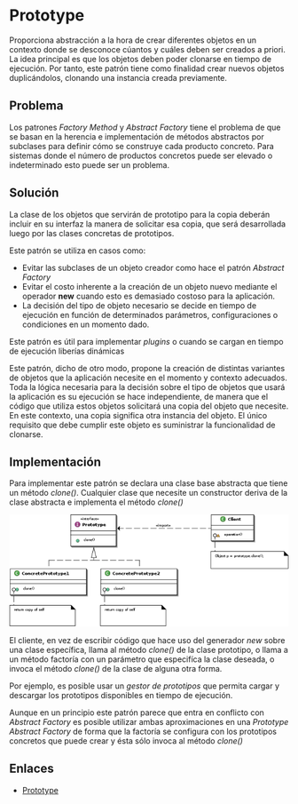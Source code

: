 # Prototype

Proporciona abstracción a la hora de crear diferentes objetos en un contexto donde se desconoce cúantos y cuáles 
deben ser creados a priori. La idea principal es que los objetos deben poder clonarse en tiempo de ejecución. 
Por tanto, este patrón tiene como finalidad crear nuevos objetos duplicándolos, clonando una instancia creada previamente.


## Problema

Los patrones *Factory Method* y *Abstract Factory* tiene el problema de que se basan en la herencia e implementación de
métodos abstractos por subclases para definir cómo se construye cada producto concreto. Para sistemas donde el número
de productos concretos puede ser elevado o indeterminado esto puede ser un problema.

## Solución

La clase de los objetos que servirán de prototipo para la copia deberán incluir en su interfaz la manera de solicitar
esa copia, que será desarrollada luego por las clases concretas de prototipos.

Este patrón se utiliza en casos como:
- Evitar las subclases de un objeto creador como hace el patrón *Abstract Factory*
- Evitar el costo inherente a la creación de un objeto nuevo mediante el operador <b>new</b> cuando esto es demasiado costoso para la aplicación.
-  La decisión del tipo de objeto necesario se decide en tiempo de ejecución en función de determinados parámetros, 
configuraciones o condiciones en un momento dado.

Este patrón es útil para implementar *plugins* o cuando se cargan en tiempo de ejecución liberías dinámicas

Este patrón, dicho de otro modo, propone la creación de distintas variantes de objetos que la aplicación necesite en el 
momento y contexto adecuados. Toda la lógica necesaria para la decisión sobre el tipo de objetos que usará la aplicación
es su ejecución se hace independiente, de manera que el código que utiliza estos objetos solicitará una copia del objeto
que necesite. En este contexto, una copia significa otra instancia del objeto. El único requisito que debe cumplir
este objeto es suministrar la funcionalidad de clonarse.

## Implementación

Para implementar este patrón se declara una clase base abstracta que tiene un método *clone()*. Cualquier clase que
necesite un constructor deriva de la clase abstracta e implementa el método *clone()*

![Prototype](example/imgs/Prototype.png)

El cliente, en vez de escribir código que hace uso del generador *new* sobre una clase específica, llama al método
*clone()* de la clase prototipo, o llama a un método factoría con un parámetro que especifíca la clase deseada, o invoca el 
método *clone()* de la clase de alguna otra forma.

Por ejemplo, es posible usar un *gestor de prototipos* que permita cargar y descargar los prototipos disponibles en 
tiempo de ejecución.

Aunque en un principio este patrón parece que entra en conflicto con *Abstract Factory* es posible utilizar ambas
aproximaciones en una *Prototype Abstract Factory* de forma que la factoría se configura con los prototipos concretos
que puede crear y ésta sólo invoca al método *clone()*

## Enlaces
* [Prototype](https://es.wikipedia.org/wiki/Prototype_%28patr%C3%B3n_de_dise%C3%B1o%29)
